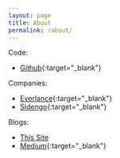```yaml
---
layout: page
title: About
permalink: /about/
---
```


Code:

- [Github](https://github.com/gabrielgarza){:target="_blank"}

Companies:

- [Everlance](https://everlance.com){:target="_blank"}
- [Sidengo](https://sidengo.com){:target="_blank"}  

Blogs:

- [This Site](https://gabrielgarza.github.io/)
- [Medium](https://medium.com/@gabogarza){:target="_blank"}  

